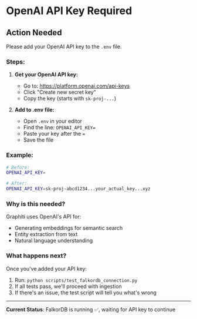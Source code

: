 # OpenAI API Key Required

## Action Needed

Please add your OpenAI API key to the `.env` file.

### Steps:

1. **Get your OpenAI API key:**
   - Go to: https://platform.openai.com/api-keys
   - Click "Create new secret key"
   - Copy the key (starts with `sk-proj-...`)

2. **Add to .env file:**
   - Open `.env` in your editor
   - Find the line: `OPENAI_API_KEY=`
   - Paste your key after the `=`
   - Save the file

### Example:
```bash
# Before:
OPENAI_API_KEY=

# After:
OPENAI_API_KEY=sk-proj-abcd1234...your_actual_key...xyz
```

### Why is this needed?

Graphiti uses OpenAI's API for:
- Generating embeddings for semantic search
- Entity extraction from text
- Natural language understanding

### What happens next?

Once you've added your API key:
1. Run: `python scripts/test_falkordb_connection.py`
2. If all tests pass, we'll proceed with ingestion
3. If there's an issue, the test script will tell you what's wrong

---

**Current Status**: FalkorDB is running ✅, waiting for API key to continue
